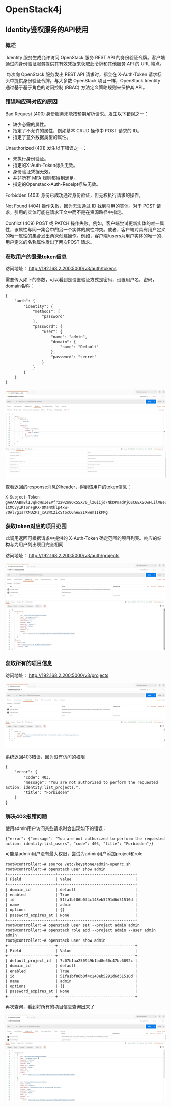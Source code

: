 # OpenStack4j

## Identity鉴权服务的API使用

### 概述

​	Identity 服务生成允许访问 OpenStack 服务 REST API 的身份验证令牌。客户端通过向身份验证服务提供其有效凭据来获取此令牌和其他服务 API 的 URL 端点。

​	每次向 OpenStack 服务发出 REST API 请求时，都会在 X-Auth-Token 请求标头中提供身份验证令牌。与大多数 OpenStack 项目一样，OpenStack Identity 通过基于基于角色的访问控制 (RBAC) 方法定义策略规则来保护其 API。

### 错误响应码对应的原因

Bad Request (400) 身份服务未能按预期解析请求。发生以下错误之一：
- 缺少必需的属性。
- 指定了不允许的属性，例如基本 CRUD 操作中 POST 请求的 ID。
- 指定了意外数据类型的属性。

Unauthorized (401) 发生以下错误之一：
- 未执行身份验证。
- 指定的X-Auth-Token标头无效。
- 身份验证凭据无效。
- 并非所有 MFA 规则都得到满足。
- 指定的Openstack-Auth-Receipt标头无效。

Forbidden (403) 身份已成功通过身份验证，但无权执行请求的操作。

Not Found (404) 操作失败，因为无法通过 ID 找到引用的实体。对于 POST 请求，引用的实体可能在请求正文中而不是在资源路径中指定。

Conflict (409) POST 或 PATCH 操作失败。例如，客户端尝试更新实体的唯一属性，该属性与同一集合中的另一个实体的属性冲突。或者，客户端对具有用户定义的唯一属性的集合发出两次创建操作。例如，客户端/users为用户实体的唯一的、用户定义的名称属性发出了两次POST 请求。

### 获取用户的登录token信息

访问地址： http://192.168.2.200:5000/v3/auth/tokens

需要传入如下的参数，可以看到是设置验证方式是密码，设置用户名，密码，domain名称：

```
{
    "auth": {
        "identity": {
            "methods": [
                "password"
            ],
            "password": {
                "user": {
                    "name": "admin",
                    "domain": {
                        "name": "Default"
                    },
                    "password": "secret"
                }
            }
        }
    }
}
```

![](doc/assets/token.png)

查看返回的response消息的header，得到该用户的token信息：

```
X-Subject-Token gAAAAABm8lIJqkqWsIeEVfrz2w2n8Ox55X70_lzGiijdFNkDPmadPjOSC6EXSQwFLilVBeug5cJSNEFMf1Q_uTMi-iCMOvyIKTSnFgRX-QMaNXklp4xw-7OAl7g1srXNUZPz_xAZWC2icStocUGnew2IXwWm1IkPMg
```

### 获取token对应的项目范围

此调用返回可根据请求中提供的 X-Auth-Token 确定范围的项目列表。响应的结构与为用户列出项目完全相同

访问地址： http://192.168.2.200:5000/v3/auth/projects

![](doc/assets/scope.png)



### 获取所有的项目信息

访问地址： http://192.168.2.200:5000/v3/projects

![](doc/assets/projets.png)

系统返回403错误，因为没有访问的权限

```
{
    "error": {
        "code": 403,
        "message": "You are not authorized to perform the requested action: identity:list_projects.",
        "title": "Forbidden"
    }
}
```

### 解决403报错问题

使用admin用户访问某些请求时会出现如下的错误：

```
{"error": {"message": "You are not authorized to perform the requested action: identity:list_users", "code": 403, "title": "Forbidden"}}
```

可能是admin用户没有最大权限，尝试为admin用户添加project和role

```
root@controller:~# source /etc/keystone/admin-openrc.sh
root@controller:~# openstack user show admin
+---------------------+----------------------------------+
| Field               | Value                            |
+---------------------+----------------------------------+
| domain_id           | default                          |
| enabled             | True                             |
| id                  | 51fa1bf86b0f4c148eb5291d6d51510d |
| name                | admin                            |
| options             | {}                               |
| password_expires_at | None                             |
+---------------------+----------------------------------+
root@controller:~# openstack user set --project admin admin
root@controller:~# openstack role add --project admin --user admin admin
root@controller:~# openstack user show admin
+---------------------+----------------------------------+
| Field               | Value                            |
+---------------------+----------------------------------+
| default_project_id  | 7c07b1aa250949b1bd8e60c47bc6092c |
| domain_id           | default                          |
| enabled             | True                             |
| id                  | 51fa1bf86b0f4c148eb5291d6d51510d |
| name                | admin                            |
| options             | {}                               |
| password_expires_at | None                             |
+---------------------+----------------------------------+
```

再次查询，看到将所有的项目信息查询出来了

![](doc/assets/projets2.png)